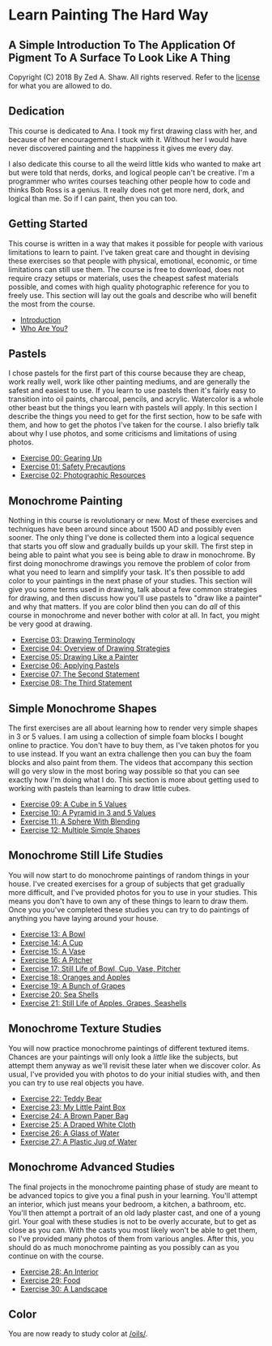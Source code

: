 Learn Painting The Hard Way
===========================

A Simple Introduction To The Application Of Pigment To A Surface To Look Like A Thing
-------------------------------------------------------------------------------------

Copyright (C) 2018 By Zed A. Shaw. All rights reserved.  Refer to the [license](/license.html) for what you are allowed to do.

Dedication
----------

This course is dedicated to Ana.  I took my first drawing class with her, and because of her encouragement I stuck with it.  Without her I would have never discovered painting and the happiness it gives me every day.

I also dedicate this course to all the weird little kids who wanted to make art but were told that nerds, dorks, and logical people can't be creative.  I'm a programmer who writes courses teaching other people how to code and thinks Bob Ross is a genius.  It really does not get more nerd, dork, and logical than me.  So if I can paint, then you can too.

Getting Started
---------------

This course is written in a way that makes it possible for people with various limitations to learn to paint.  I've taken great care and thought in devising these exercises so that people with physical, emotional, economic, or time limitations can still use them.  The course is free to download, does not require crazy setups or materials, uses the cheapest safest materials possible, and comes with high quality photographic reference for you to freely use.  This section will lay out the goals and describe who will benefit the most from the course.


* [Introduction](intro.html)
* [Who Are You?](who.html)

Pastels
-------

I chose pastels for the first part of this course because they are cheap, work really well, work like other painting mediums, and are generally the safest and easiest to use.  If you learn to use pastels then it's fairly easy to transition into oil paints, charcoal, pencils, and acrylic.  Watercolor is a whole other beast but the things you learn with pastels will apply.  In this section I describe the things you need to get for the first section, how to be safe with them, and how to get the photos I've taken for the course.  I also briefly talk about why I use photos, and some criticisms and limitations of using photos.

* [Exercise 00: Gearing Up](ex00-gearing-up/)
* [Exercise 01: Safety Precautions](ex01-safety-precautions/)
* [Exercise 02: Photographic Resources](ex02-photographic-resources/)

Monochrome Painting
-------------------

Nothing in this course is revolutionary or new.  Most of these exercises and techniques have been around since about 1500 AD and possibly even sooner.  The only thing I've done is collected them into a logical sequence that starts you off slow and gradually builds up your skill.  The first step in being able to paint what you see is being able to draw in monochrome.  By first doing monochrome drawings you remove the problem of color from what you need to learn and simplify your task.  It's then possible to add color to your paintings in the next phase of your studies.  This section will give you some terms used in drawing, talk about a few common strategies for drawing, and then discuss how you'll use pastels to "draw like a painter" and why that matters.  If you are color blind then you can do *all* of this course in monochrome and never bother with color at all.  In fact, you might be very good at drawing.

* [Exercise 03: Drawing Terminology](ex03-drawing-terminology/)
* [Exercise 04: Overview of Drawing Strategies](ex04-overview-of-drawing-strategies/)
* [Exercise 05: Drawing Like a Painter](ex05-drawing-like-a-painter/)
* [Exercise 06: Applying Pastels](ex06-applying-pastels/)
* [Exercise 07: The Second Statement](ex07-the-second-statement/)
* [Exercise 08: The Third Statement](ex08-a-cube-in-3-values/)

Simple Monochrome Shapes
------------------------

The first exercises are all about learning how to render very simple shapes in 3 or 5 values.  I am using a collection of simple foam blocks I bought online to practice.  You don't have to buy them, as I've taken photos for you to use instead.  If you want an extra challenge then you can buy the foam blocks and also paint from them.  The videos that accompany this section will go very slow in the most boring way possible so that you can see exactly how I'm doing what I do.  This section is more about getting used to working with pastels than learning to draw little cubes.

* [Exercise 09: A Cube in 5 Values](ex09-a-cube-in-5-values/)
* [Exercise 10: A Pyramid in 3 and 5 Values](ex10-a-pyramid-in-3-and-5-values/)
* [Exercise 11: A Sphere With Blending](ex11-a-sphere-with-blending/)
* [Exercise 12: Multiple Simple Shapes](ex12-multiple-simple-shapes/)

Monochrome Still Life Studies
-----------------------------

You will now start to do monochrome paintings of random things in your house.  I've created exercises for a group of subjects that get gradually more difficult, and I've provided photos for you to use in your studies.  This means you don't have to own any of these things to learn to draw them.  Once you you've completed these studies you can try to do paintings of anything you have laying around your house.


* [Exercise 13: A Bowl](ex13-a-bowl/)
* [Exercise 14: A Cup](ex14-a-cup/)
* [Exercise 15: A Vase](ex15-a-vase/)
* [Exercise 16: A Pitcher](ex16-a-pitcher/)
* [Exercise 17: Still Life of Bowl, Cup, Vase, Pitcher](ex17-still-life-of-bowl-cup-vase-pitcher/)
* [Exercise 18: Oranges and Apples](ex18-oranges-and-apples/)
* [Exercise 19: A Bunch of Grapes](ex19-a-bunch-of-grapes/)
* [Exercise 20: Sea Shells](ex20-sea-shells/)
* [Exercise 21: Still Life of Apples, Grapes, Seashells](ex21-still-life-of-apples-grapes-seashells/)

Monochrome Texture Studies
--------------------------

You will now practice monochrome paintings of different textured items.  Chances are your paintings will only look a *little* like the subjects, but attempt them anyway as we'll revisit these later when we discover color.  As usual, I've provided you with photos to do your initial studies with, and then you can try to use real objects you have.

* [Exercise 22: Teddy Bear](ex22-teddy-bear/)
* [Exercise 23: My Little Paint Box](ex23-my-little-paint-box/)
* [Exercise 24: A Brown Paper Bag](ex24-a-brown-paper-bag/)
* [Exercise 25: A Draped White Cloth](ex25-a-draped-white-cloth/)
* [Exercise 26: A Glass of Water](ex26-a-glass-of-water/)
* [Exercise 27: A Plastic Jug of Water](ex27-a-plastic-jug-of-water/)

Monochrome Advanced Studies
---------------------------

The final projects in the monochrome painting phase of study are meant to be advanced topics to give you a final push in your learning.  You'll attempt an interior, which just means your bedroom, a kitchen, a bathroom, etc.  You'll then attempt a portrait of an old lady plaster cast, and one of a young girl.  Your goal with these studies is not to be overly accurate, but to get as close as you can.  With the casts you most likely won't be able to get them, so I've provided many photos of them from various angles.  After this, you should do as much monochrome painting as you possibly can as you continue on with the course.

* [Exercise 28: An Interior](ex28-an-interior/)
* [Exercise 29: Food](ex29-food/)
* [Exercise 30: A Landscape](ex30-a-landscape/)


Color
-----

You are now ready to study color at [/oils/](/oils/).
